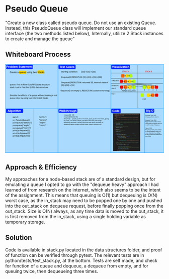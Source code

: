 # Pseudo Queue
<!-- Description of the challenge -->
"Create a new class called pseudo queue.
Do not use an existing Queue.
Instead, this PseudoQueue class will implement our standard queue interface (the two methods listed below),
Internally, utilize 2 Stack instances to create and manage the queue"



## Whiteboard Process
<!-- Embedded whiteboard image -->
![Whiteboard Image](./WhiteBoard.png)

## Approach & Efficiency
<!-- What approach did you take? Why? What is the Big O space/time for this approach? -->
My approaches for a node-based stack are of a standard design, but for emulating a queue I opted to go with the "dequeue heavy" approach I had learned of from research on the internet, which also seems to be the intent of the assignment. This means that queuing is O(1) but dequeuing is O(N) worst case, as the in_stack may need to be popped one by one and pushed into the out_stack on dequeue request, before finally popping once from the out_stack. Size is O(N) always, as any time data is moved to the out_stack, it is first removed from the in_stack, using a single holding variable as temporary storage.


## Solution
<!-- Show how to run your code, and examples of it in action -->
Code is available in stack.py located in the data structures folder, and proof of function can be verified through pytest. The relevant tests are in python/tests/test_stack.py, at the bottom. Tests are self made, and check for function of a queue and dequeue, a dequeue from empty, and for queuing twice, then dequeueing three times.
